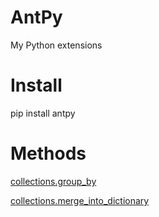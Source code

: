 # AntPy
My Python extensions

# Install

pip install antpy

# Methods

[collections.group_by](./examples/group_by_examples.py)

[collections.merge_into_dictionary](./examples/merge_into_dictionary_example.py)